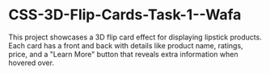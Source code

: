 # CSS-3D-Flip-Cards-Task-1--Wafa

This project showcases a 3D flip card effect for displaying lipstick products. Each card has a front and back with details like product name, ratings, price, and a "Learn More" button that reveals extra information when hovered over.

